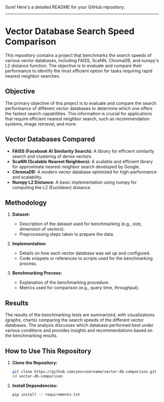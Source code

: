 Sure! Here's a detailed README for your GitHub repository:

---

# Vector Database Search Speed Comparison

This repository contains a project that benchmarks the search speeds of various vector databases, including FAISS, ScaNN, ChromaDB, and numpy's L2 distance function. The objective is to evaluate and compare their performance to identify the most efficient option for tasks requiring rapid nearest neighbor searches.

## Objective
The primary objective of this project is to evaluate and compare the search performance of different vector databases to determine which one offers the fastest search capabilities. This information is crucial for applications that require efficient nearest neighbor search, such as recommendation systems, image retrieval, and more.

## Vector Databases Compared
- **FAISS (Facebook AI Similarity Search):** A library for efficient similarity search and clustering of dense vectors.
- **ScaNN (Scalable Nearest Neighbors):** A scalable and efficient library for approximate nearest neighbor search developed by Google.
- **ChromaDB:** A modern vector database optimized for high-performance and scalability.
- **Numpy L2 Distance:** A basic implementation using numpy for computing the L2 (Euclidean) distance.

## Methodology
1. **Dataset:**
   - Description of the dataset used for benchmarking (e.g., size, dimension of vectors).
   - Preprocessing steps taken to prepare the data.

2. **Implementation:**
   - Details on how each vector database was set up and configured.
   - Code snippets or references to scripts used for the benchmarking process.

3. **Benchmarking Process:**
   - Explanation of the benchmarking procedure.
   - Metrics used for comparison (e.g., query time, throughput).

## Results
The results of the benchmarking tests are summarized, with visualizations (graphs, charts) comparing the search speeds of the different vector databases. The analysis discusses which database performed best under various conditions and provides insights and recommendations based on the benchmarking results.

## How to Use This Repository
1. **Clone the Repository:**
   ```bash
   git clone https://github.com/yourusername/vector-db-comparison.git
   cd vector-db-comparison
   ```

2. **Install Dependencies:**
   ```bash
   pip install -r requirements.txt
   ```
